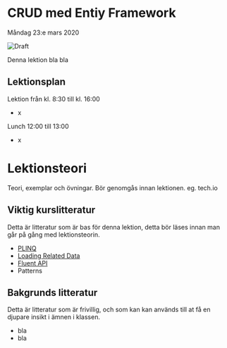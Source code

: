 # CRUD med Entiy Framework

Måndag 23:e mars 2020

![Draft](/dataatkomst/assets/images/draft.png)

Denna lektion bla bla

## Lektionsplan
Lektion från kl. 8:30 till kl. 16:00

* x

Lunch 12:00 till 13:00

* x

# Lektionsteori

Teori, exemplar och övningar. Bör genomgås innan lektionen.
eg. tech.io

## Viktig kurslitteratur
Detta är litteratur som är bas för denna lektion, detta bör läses innan man går på gång med lektionsteorin.

* [PLINQ](https://docs.microsoft.com/en-us/dotnet/standard/parallel-programming/parallel-linq-plinq)
* [Loading Related Data](https://docs.microsoft.com/en-us/ef/core/querying/related-data?wt.mc_id=personal-blog-chnoring)
* [Fluent API](https://entityframeworkcore.com/model-fluent-api)
* Patterns

## Bakgrunds litteratur
Detta är litteratur som är frivillig, och som kan kan används till at få en djupare insikt i ämnen i klassen.

* bla 
* bla
